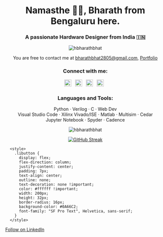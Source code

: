 <h1 align="center">Namasthe 🙏🏽, Bharath from Bengaluru here.</h1>
<h3 align="center">A passionate Hardware Designer from India 🇮🇳</h3>

<p align="center"> <img src="https://komarev.com/ghpvc/?username=hbharathbhat&label=Profile%20views&color=0e75b6&style=flat" alt="hbharathbhat" /> </p>

<!--- 🌱 I’m currently learning **C++**

- 👨‍💻 Have a look at my [Portfolio](https://hbharathbhat.github.io/Portfolio/)

- 💬 Ask me about **Verilog, HTML5, CSS, Python, C, C++**

- 📫 Wanna say Hi? **bharathbhat2805@gmail.com**-->
<p align="center">You are free to contact me at <a href="mailto:bharathbhat2805@gmail.com">bharathbhat2805@gmail.com</a>, <a href="https://hbharathbhat.github.io/Portfolio">Portfolio</a> </p>


<h3 align="center">Connect with me:</h3>
<p align="center">
<!-- <a href="https://www.linkedin.com/in/hbharathbhat" target="blank"><img align="center" src="https://raw.githubusercontent.com/rahuldkjain/github-profile-readme-generator/master/src/images/icons/Social/linked-in-alt.svg" alt="https://www.linkedin.com/in/hbharathbhat" height="30" width="40" /></a> -->
<!--   <a href="https://twitter.com/hbharathbhat">
  <img alt="H Bharath Bhat| Twitter" width="22px" src="https://cdn.jsdelivr.net/npm/simple-icons@v3/icons/twitter.svg"/></a>&nbsp;&nbsp; -->
<a href="https://www.linkedin.com/in/hbharathbhat/">
  <img alt="Linkedin" width="22px" src="https://cdn.jsdelivr.net/npm/simple-icons@v3/icons/linkedin.svg"/></a>&nbsp;&nbsp;
<a href="https://t.me/hbharathbhat">
  <img alt="Telegram" width="22px" src="https://cdn.jsdelivr.net/npm/simple-icons@v3/icons/telegram.svg"/></a>&nbsp;&nbsp;
<a href="https://www.instagram.com/hbharathbhat/">
  <img alt="Instagram" width="22px" src="https://cdn.jsdelivr.net/npm/simple-icons@v3/icons/instagram.svg"/></a>&nbsp;&nbsp;
<!-- <a href="https://www.reddit.com/user/">
  <img align="left" alt=" Reddit" width="22px" src="https://cdn.jsdelivr.net/npm/simple-icons@v3/icons/reddit.svg" />
</a> -->
<a href="https://leetcode.com/hbharathbhat/">
  <img width="22px" src="https://cdn.jsdelivr.net/npm/simple-icons@v3/icons/leetcode.svg"/></a>&nbsp;&nbsp;
<!-- <a href="https://www.codechef.com/users/">
  <img align="left" alt=" Codechef" width="22px" src="https://cdn.jsdelivr.net/npm/simple-icons@v3/icons/codechef.svg" />
</a> -->
</p>

<h3 align="center">Languages and Tools:</h3>
<p align="center">Python · Verilog · C · Web Dev<br>Visual Studio Code · Xilinx Vivado/ISE · Matlab · Multisim · Cedar<br>Jupyter Notebook · Spyder · Cadence</p>


<p align="center"><img align="center" src="https://github-readme-stats.vercel.app/api/top-langs?username=hbharathbhat&show_icons=true&locale=en&layout=compact" alt="hbharathbhat"/></p>

<!--<p align="center"><img src="https://github-readme-stats.vercel.app/api?username=hbharathbhat&show_icons=true&locale=en" alt="hbharathbhat"/></p>-->

<p align="center"><a href="https://git.io/streak-stats"><img src="https://github-readme-streak-stats.herokuapp.com?user=hbharathbhat&theme=meta-light&border_radius=5.5&date_format=j%20M%5B%20Y%5D&card_width=500" alt="GitHub Streak" /></a></p>


      <style>
        .libutton {
          display: flex;
          flex-direction: column;
          justify-content: center;
          padding: 7px;
          text-align: center;
          outline: none;
          text-decoration: none !important;
          color: #ffffff !important;
          width: 200px;
          height: 32px;
          border-radius: 16px;
          background-color: #0A66C2;
          font-family: "SF Pro Text", Helvetica, sans-serif;
        }
      </style>
<a class="libutton" href="https://www.linkedin.com/comm/mynetwork/discovery-see-all?usecase=PEOPLE_FOLLOWS&followMember=hbharathbhat" target="_blank">Follow on LinkedIn</a>
